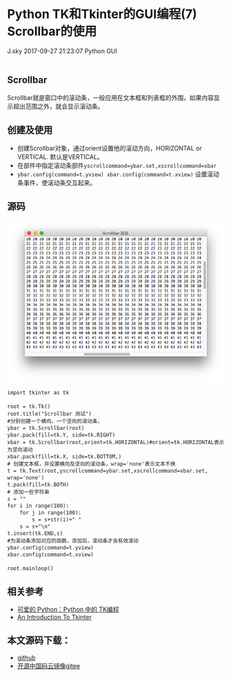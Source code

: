 <div class="blog-article">
<h1 class="title">Python TK和Tkinter的GUI编程(7) Scrollbar的使用</h1>
<span class="author">J.sky</span>
<span class="time">2017-09-27 21:23:07</span>
<span class="tag">Python GUI</span>
</div>
</br>

## Scrollbar

Scrollbar就是窗口中的滚动条，一般应用在文本框和列表框的外围，如果内容显示超出范围之外，就会显示滚动条。

## 创建及使用

+ 创建Scrollbar对象，通过orient设置他的滚动方向，HORIZONTAL or VERTICAL. 默认是VERTICAL。
+ 在部件中指定滚动条部件`yscrollcommand=ybar.set,xscrollcommand=xbar`
+ `ybar.config(command=t.yview) xbar.config(command=t.xview)` 设置滚动条事件，使滚动条交互起来。

## 源码

![](assets/images/media/upload/2017/09/Snip20170927_16.png)

<pre><code class="python">import tkinter as tk

root = tk.Tk()
root.title("Scrollbar 测试")
#分别创建一个横向，一个坚向的滚动条，
ybar = tk.Scrollbar(root)
ybar.pack(fill=tk.Y, side=tk.RIGHT)
xbar = tk.Scrollbar(root,orient=tk.HORIZONTAL)#orient=tk.HORIZONTAL表示为坚向滚动
xbar.pack(fill=tk.X, side=tk.BOTTOM,)
# 创建文本框，并设置横向及坚向的滚动条，wrap='none'表示文本不换
t = tk.Text(root,yscrollcommand=ybar.set,xscrollcommand=xbar.set, wrap='none')
t.pack(fill=tk.BOTH)
# 添加一些字符串
s = ""
for i in range(100):
    for j in range(100):
        s = s+str(i)+" "
    s = s+"\n"
t.insert(tk.END,s)
#为滚动条添加对应的函数，添加后，滚动条才会有效滚动
ybar.config(command=t.yview)
xbar.config(command=t.xview)

root.mainloop()
</code></pre>

## 相关参考

+ [可爱的 Python：Python 中的 TK编程](https://www.ibm.com/developerworks/cn/linux/sdk/python/charm-12/index.html)
+ [An Introduction To Tkinter](http://effbot.org/tkinterbook/tkinter-index.htm)

## 本文源码下载：

+ [github](https://github.com/bosichong/17python.com/tree/master/gui)
+ [开源中国码云镜像gitee](https://gitee.com/J_Sky/17python.com/tree/master/gui)